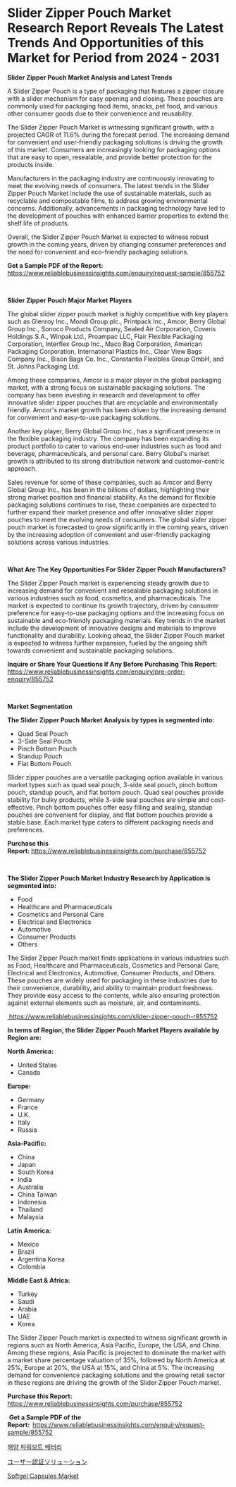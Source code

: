 <p><h1>Slider Zipper Pouch Market Research Report Reveals The Latest Trends And Opportunities of this Market for Period from 2024 - 2031</h1></p><p><strong>Slider Zipper Pouch Market Analysis and Latest Trends</strong></p>
<p><p>A Slider Zipper Pouch is a type of packaging that features a zipper closure with a slider mechanism for easy opening and closing. These pouches are commonly used for packaging food items, snacks, pet food, and various other consumer goods due to their convenience and reusability.</p><p>The Slider Zipper Pouch Market is witnessing significant growth, with a projected CAGR of 11.6% during the forecast period. The increasing demand for convenient and user-friendly packaging solutions is driving the growth of this market. Consumers are increasingly looking for packaging options that are easy to open, resealable, and provide better protection for the products inside.</p><p>Manufacturers in the packaging industry are continuously innovating to meet the evolving needs of consumers. The latest trends in the Slider Zipper Pouch Market include the use of sustainable materials, such as recyclable and compostable films, to address growing environmental concerns. Additionally, advancements in packaging technology have led to the development of pouches with enhanced barrier properties to extend the shelf life of products.</p><p>Overall, the Slider Zipper Pouch Market is expected to witness robust growth in the coming years, driven by changing consumer preferences and the need for convenient and eco-friendly packaging solutions.</p></p>
<p><strong>Get a Sample PDF of the Report:&nbsp;</strong> <a href="https://www.reliablebusinessinsights.com/enquiry/request-sample/855752">https://www.reliablebusinessinsights.com/enquiry/request-sample/855752</a></p>
<p>&nbsp;</p>
<p><strong>Slider Zipper Pouch Major Market Players</strong></p>
<p><p>The global slider zipper pouch market is highly competitive with key players such as Glenroy Inc., Mondi Group plc., Printpack Inc., Amcor, Berry Global Group Inc., Sonoco Products Company, Sealed Air Corporation, Coveris Holdings S.A., Winpak Ltd., Proampac LLC, Flair Flexible Packaging Corporation, Interflex Group Inc., Maco Bag Corporation, American Packaging Corporation, International Plastics Inc., Clear View Bags Company Inc., Bison Bags Co. Inc., Constantia Flexibles Group GmbH, and St. Johns Packaging Ltd.</p><p>Among these companies, Amcor is a major player in the global packaging market, with a strong focus on sustainable packaging solutions. The company has been investing in research and development to offer innovative slider zipper pouches that are recyclable and environmentally friendly. Amcor's market growth has been driven by the increasing demand for convenient and easy-to-use packaging solutions.</p><p>Another key player, Berry Global Group Inc., has a significant presence in the flexible packaging industry. The company has been expanding its product portfolio to cater to various end-user industries such as food and beverage, pharmaceuticals, and personal care. Berry Global's market growth is attributed to its strong distribution network and customer-centric approach.</p><p>Sales revenue for some of these companies, such as Amcor and Berry Global Group Inc., has been in the billions of dollars, highlighting their strong market position and financial stability. As the demand for flexible packaging solutions continues to rise, these companies are expected to further expand their market presence and offer innovative slider zipper pouches to meet the evolving needs of consumers. The global slider zipper pouch market is forecasted to grow significantly in the coming years, driven by the increasing adoption of convenient and user-friendly packaging solutions across various industries.</p></p>
<p>&nbsp;</p>
<p><strong>What Are The Key Opportunities For Slider Zipper Pouch Manufacturers?</strong></p>
<p><p>The Slider Zipper Pouch market is experiencing steady growth due to increasing demand for convenient and resealable packaging solutions in various industries such as food, cosmetics, and pharmaceuticals. The market is expected to continue its growth trajectory, driven by consumer preference for easy-to-use packaging options and the increasing focus on sustainable and eco-friendly packaging materials. Key trends in the market include the development of innovative designs and materials to improve functionality and durability. Looking ahead, the Slider Zipper Pouch market is expected to witness further expansion, fueled by the ongoing shift towards convenient and sustainable packaging solutions.</p></p>
<p><strong>Inquire or Share Your Questions If Any Before Purchasing This Report:</strong> <a href="https://www.reliablebusinessinsights.com/enquiry/pre-order-enquiry/855752">https://www.reliablebusinessinsights.com/enquiry/pre-order-enquiry/855752</a></p>
<p>&nbsp;</p>
<p><strong>Market Segmentation</strong></p>
<p><strong>The Slider Zipper Pouch Market Analysis by types is segmented into:</strong></p>
<p><ul><li>Quad Seal Pouch</li><li>3-Side Seal Pouch</li><li>Pinch Bottom Pouch</li><li>Standup Pouch</li><li>Flat Bottom Pouch</li></ul></p>
<p><p>Slider zipper pouches are a versatile packaging option available in various market types such as quad seal pouch, 3-side seal pouch, pinch bottom pouch, standup pouch, and flat bottom pouch. Quad seal pouches provide stability for bulky products, while 3-side seal pouches are simple and cost-effective. Pinch bottom pouches offer easy filling and sealing, standup pouches are convenient for display, and flat bottom pouches provide a stable base. Each market type caters to different packaging needs and preferences.</p></p>
<p><strong>Purchase this Report:&nbsp;</strong><a href="https://www.reliablebusinessinsights.com/purchase/855752">https://www.reliablebusinessinsights.com/purchase/855752</a></p>
<p>&nbsp;</p>
<p><strong>The Slider Zipper Pouch Market Industry Research by Application is segmented into:</strong></p>
<p><ul><li>Food</li><li>Healthcare and Pharmaceuticals</li><li>Cosmetics and Personal Care</li><li>Electrical and Electronics</li><li>Automotive</li><li>Consumer Products</li><li>Others</li></ul></p>
<p><p>The Slider Zipper Pouch market finds applications in various industries such as Food, Healthcare and Pharmaceuticals, Cosmetics and Personal Care, Electrical and Electronics, Automotive, Consumer Products, and Others. These pouches are widely used for packaging in these industries due to their convenience, durability, and ability to maintain product freshness. They provide easy access to the contents, while also ensuring protection against external elements such as moisture, air, and contaminants.</p></p>
<p><a href="https://www.reliablebusinessinsights.com/slider-zipper-pouch-r855752">&nbsp;https://www.reliablebusinessinsights.com/slider-zipper-pouch-r855752</a></p>
<p><strong>In terms of Region, the Slider Zipper Pouch Market Players available by Region are:</strong></p>
<p>
    <p> <strong> North America: </strong>
        <ul>
            <li>United States</li>
            <li>Canada</li>
        </ul>
        </p> 
    <p> <strong> Europe: </strong>
        <ul>
            <li>Germany</li>
            <li>France</li>
            <li>U.K.</li>
            <li>Italy</li>
            <li>Russia</li>
        </ul>
        </p> 
    <p> <strong> Asia-Pacific: </strong>
        <ul>
            <li>China</li>
            <li>Japan</li>
            <li>South Korea</li>
            <li>India</li>
            <li>Australia</li>
            <li>China Taiwan</li>
            <li>Indonesia</li>
            <li>Thailand</li>
            <li>Malaysia</li>
        </ul>
        </p> 
    <p> <strong> Latin America: </strong>
        <ul>
            <li>Mexico</li>
            <li>Brazil</li>
            <li>Argentina Korea</li>
            <li>Colombia</li>
        </ul>
        </p> 
    <p> <strong> Middle East & Africa: </strong>
        <ul>
            <li>Turkey</li>
            <li>Saudi</li>
            <li>Arabia</li>
            <li>UAE</li>
            <li>Korea</li>
        </ul>
    </p>
    </p>
<p><p>The Slider Zipper Pouch market is expected to witness significant growth in regions such as North America, Asia Pacific, Europe, the USA, and China. Among these regions, Asia Pacific is projected to dominate the market with a market share percentage valuation of 35%, followed by North America at 25%, Europe at 20%, the USA at 15%, and China at 5%. The increasing demand for convenience packaging solutions and the growing retail sector in these regions are driving the growth of the Slider Zipper Pouch market.</p></p>
<p><strong>Purchase this Report: </strong><a href="https://www.reliablebusinessinsights.com/purchase/855752">https://www.reliablebusinessinsights.com/purchase/855752</a></p>
<p>&nbsp;<strong>Get a Sample PDF of the Report:&nbsp;&nbsp;</strong><a href="https://www.reliablebusinessinsights.com/enquiry/request-sample/855752">https://www.reliablebusinessinsights.com/enquiry/request-sample/855752</a></p>
<p><strong></strong></p>
<p><p><a href="https://github.com/hzumrdvas204296/Market-Research-Report-List-3/blob/main/936703410707.md">해양 파워보트 배터리</a></p><p><a href="https://github.com/avbqbctihcbe2/Market-Research-Report-List-3/blob/main/21232506111.md">ユーザー認証ソリューション</a></p><p><a href="https://issuu.com/reportprime-2/docs/softgel-capsules-market-size-2030.pptx">Softgel Capsules Market</a></p></p>